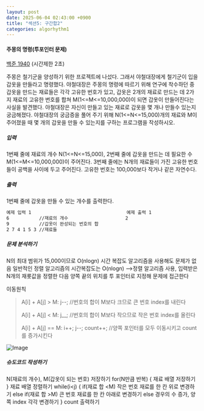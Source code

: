 ```yaml
---
layout: post
date: 2025-06-04 02:43:00 +0900
title: "섹션5: 구간합2"
categories: algorhythm1
---
```


#### 주몽의 명령(투포인터 문제)
[백준 1940](https://www.acmicpc.net/problem/1940)
(시간제한 2초)

주몽은 철기군을 양성하기 위한 프로젝트에 나섰다. 그래서 야철대장에게 철기군이 입을 갑옷을 만들라고 명령했다. 야철대장은 주몽의 명령에 따르기 위해 연구에 착수하던 중 갑옷을 만드는 재료들은 각각 고유한 번호가 있고, 갑옷은 2개의 재료로 만드는 데 2가지 재료의 고유한 번호를 합쳐 M(1<=M<=10,000,000)이 되면 갑옷이 만들어진다는 사실을 발견했다. 야철대장은 자신이 만들고 있는 재료로 갑옷을 몇 개나 만들수 있는지 궁금해졌다. 야철대장의 궁금증을 풀어 주기 위해 N(1<=N<=15,000)개의 재료와 M이 주어졌을 때 몇 개의 갑옷을 만들 수 있는지를 구하는 프로그램을 작성하시오. 

##### 입력
1번째 줄에 재료의 개수 N(1<=N<=15,000), 2번째 줄에 갑옷을 만드는 데 필요한 수  M(1<=M<=10,000,000)이 주어진다. 3번째 줄에는 N개의 재료들이 가진 고유한 번호들이 공백을 사이에 두고 주어진다. 고유한 번호는 100,000보다 작거나 같은 자연수다. 

##### 출력
1번째 줄에 갑옷을 만들 수 있는 개수를 출력한다. 

```bash
예제 입력 1                                   예제 출력 1
6           //재료의 개수                     2
9           //갑옷이 완성되는 번호의 합
2 7 4 1 5 3 //재료들
```

##### 문제 분석하기
N의 최대 범위가 15,000이므로 O(nlogn) 시간 복잡도 알고리즘을 사용해도 문제가 없음
일반적인 정렬 알고리즘의 시간복잡도는 O(nlogn)
-->정렬 알고리즘 사용, 입력받은 N개의 재룟값을 정렬한 다음 양쪽 끝의 위치를 투 포인터로 지정해 문제에 접근한다

이동원칙
> A[i] + A[j] > M: j--; //번호의 합이 M보다 크므로 큰 번호 index를 내린다
>
> A[i] + A[j] < M: j__; //번호의 합이 M보다 작으므로 작은 번호 index를 올린다
>
> A[i] + A[j] == M: i++; j--; count++;  //양쪽 포인터를 모두 이동시키고 count를 증가시킨다  

![Image](https://github.com/user-attachments/assets/06822461-6cd4-4f62-8975-43e6955d6964)

##### 슈도코드 작성하기
N(재료의 개수), M(갑옷이 되는 번호) 저장하기
for(N만큼 반복)
{
   재료 배열 저장하기
}
재료 배열 정렬하기
while(i<j)
{
   if(재료 합 <M) 작은 번호 재료를 한 칸 위로 변경하기
   else if(재료 합 >M) 큰 번호 재료를 한 칸 아래로 변경하기 
   else 경우의 수 증가, 양쪽 index 각각 변경하기
}
count 출력하기 



```java


```

